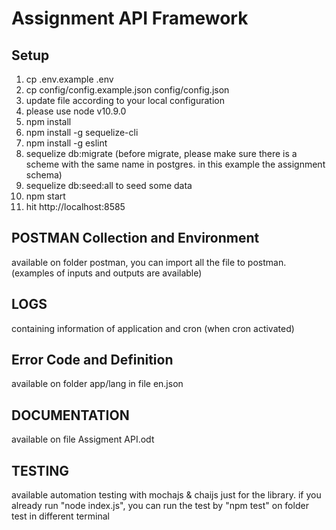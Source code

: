 Assignment API Framework
==============

Setup
------------
1. cp .env.example .env
2. cp config/config.example.json config/config.json
3. update file according to your local configuration
4. please use node v10.9.0
5. npm install
6. npm install -g sequelize-cli
7. npm install -g eslint
8. sequelize db:migrate (before migrate, please make sure there is a scheme with the same name in postgres. in this example the assignment schema)
9. sequelize db:seed:all to seed some data
9. npm start
10. hit http://localhost:8585

POSTMAN Collection and Environment
------------
available on folder postman, you can import all the file to postman. (examples of inputs and outputs are available)

LOGS
------------
containing information of application and cron (when cron activated)

Error Code and Definition
------------
available on folder app/lang in file en.json

DOCUMENTATION
------------
available on file Assigment API.odt

TESTING
-----------
available automation testing with mochajs & chaijs just for the library. if you already run "node index.js", you can run
the test by "npm test" on folder test in different terminal